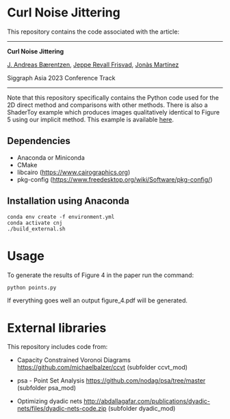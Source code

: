 # Curl Noise Jittering

This repository contains the code associated with the article:

---

**Curl Noise Jittering**

[J. Andreas Bærentzen](http://www2.compute.dtu.dk/~janba/), [Jeppe Revall Frisvad](http://www.imm.dtu.dk/~jerf/), [Jonàs Martínez](https://sites.google.com/site/jonasmartinezbayona/)

Siggraph Asia 2023 Conference Track

---

Note that this repository specifically contains the Python code used for the 2D direct method and comparisons with other methods. There is also a ShaderToy example which produces images qualitatively identical to Figure 5 using our implicit method. This example is available [here](https://www.shadertoy.com/view/Dd3yW4).

## Dependencies

- Anaconda or Miniconda
- CMake
- libcairo (https://www.cairographics.org)
- pkg-config (https://www.freedesktop.org/wiki/Software/pkg-config/)

## Installation using Anaconda

```
conda env create -f environment.yml
conda activate cnj
./build_external.sh
```

# Usage 

To generate the results of Figure 4 in the paper run the command:

```
python points.py
```

If everything goes well an output figure_4.pdf will be generated.

# External libraries

This repository includes code from:

* Capacity Constrained Voronoi Diagrams https://github.com/michaelbalzer/ccvt (subfolder ccvt_mod)

* psa - Point Set Analysis https://github.com/nodag/psa/tree/master (subfolder psa_mod)

* Optimizing dyadic nets http://abdallagafar.com/publications/dyadic-nets/files/dyadic-nets-code.zip (subfolder dyadic_mod)